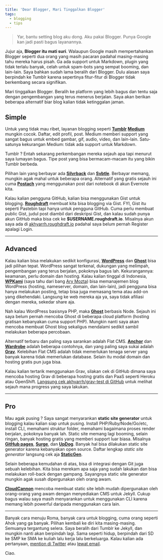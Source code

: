 ```yaml
---
title: 'Dear Blogger, Mari Tinggalkan Blogger'
tags:
  - blogging
  - tips
---
```


> Yar, bantu setting blog aku dong. Aku pakai Blogger. Punya Google kan jadi pasti bagus layanannya.

Jujur aja, **Blogger itu mati suri**. Walaupun Google masih mempertahankan Blogger seperti dua orang yang masih pacaran padahal masing-masing tahu mereka harus pisah. Ga ada support untuk Markdown, plugin yang tidak terlalu banyak, celah untuk spam-bots yang sempat booming, dan lain-lain. Saya bahkan sudah lama beralih dari Blogger. Dulu alasan saya berpindah ke Tumblr karena sepertinya fitur-fitur di Blogger tidak berkembang secara signifikan.

<!--more-->

Mari tinggalkan Blogger. Beralih ke platform yang lebih bagus dan tentu saja dengan pengembangan yang terus menerus berjalan. Saya akan berikan beberapa alternatif biar blog kalian tidak ketinggalan jaman.

## Simple

Untuk yang tidak mau ribet, layanan blogging seperti [**Tumblr**](https://tumblr.com) [**Medium**](https://medium.com) mungkin cocok. Daftar, edit profil, post. Medium memberi support yang sangat bagus untuk embed gambar, gif, audio, video, dan lain-lain. Satu-satunya kekurangan Medium: tidak ada support untuk Markdown.

Tumblr ? Entah sekarang perkembangan mereka sejauh apa tapi menurut saya lumayan bagus. Tipe post yang bisa bermacam-macam itu yang bikin Tumblr berbeda.

Pilihan lain yang berbayar ada [**Silvrback**](https://www.silvrback.com) dan [**Svbtle**](https://svbtle.com). Berbayar memang, mungkin agak mahal untuk beberapa orang. Alternatif yang gratis sejauh ini cuma [**Postach**](http://postach.io) yang menggunakan post dari notebook di akun Evernote kita.

Kalau kalian pengguna GitHub, kalian bisa menggunakan Gist untuk blogging. [**Roughdraft**](http://www.roughdraft.io) membuat kita bisa blogging via Gist. FYI, Gist itu seperti Pastebin tapi hanya untuk pengguna GitHub. Cuma perlu membuat public Gist, judul post diambil dari deskripsi Gist, dan kalau sudah punya akun GitHub maka bisa cek ke **$USERNAME.roughdraft.io**. Misalnya akun saya ada di [akhyarrh.roughdraft.io](http://akhyarrh.roughdraft.io) padahal saya belum pernah Register apalagi Login.

-----

## Advanced

Kalau kalian bisa melakukan sedikit konfigurasi, [**WordPress**](https://wordpress.org) dan [**Ghost**](https://ghost.org) bisa jadi pilihan tepat. WordPress sangat terkenal, dukungan yang melimpah, pengembangan yang terus berjalan, pokoknya bagus lah. Kekurangannya: keamanan, perlu domain dan hosting. Kalau kalian tinggal di Indonesia, [**WPKami**](http://wpkami.com) (saya tahu dari bang [Ary Mozta](https://twitter.com/arymozta)) bisa memanajemen blog WordPress (hosting, nameserver, domain, dan lain-lain), jadi pengguna bisa hanya melakukan posting, tetap bisa juga memasang tema atau add-on yang dikehendaki. Langsung ke web mereka aja ya, saya tidak afiliasi dengan mereka, sekedar share aja.

Nah kalau WordPress basisnya PHP, maka [**Ghost**](https://ghost.org) berbasis Node. Sejauh ini saya belum pernah mencoba Ghost di beberapa cloud platform (hosting gratisan kebanyakan cuma support PHP). Mungkin nanti saya akan mencoba membuat Ghost blog sekaligus mendalami sedikit sambil melakukan beberapa percobaan.

Alternatif terbaru dan paling saya sarankan adalah Flat CMS. [**Anchor**](http://anchorcms.com) dan [**Wardrobe**](http://wardrobecms.com) adalah beberapa contohnya, dan yang paling saya sukai adalah [**Grav**](http://getgrav.org). Kelebihan Flat CMS adalah tidak memerlukan tenaga server yang banyak karena tidak memerlukan database. Selain itu modal domain dan hosting gratis pun juga bisa.

Kalau kalian tertarik menggunakan Grav, silakan cek di GitHub dimana saya mencoba hosting Grav di beberapa hosting gratis dan PaaS seperti Heroku atau OpenShift. [Langsung cek akhyarrh/grav-test di GitHub](https://github.com/akhyarrh/grav-test) untuk melihat sejauh mana progress yang saya lakukan.

-----

## Pro

Mau agak pusing ? Saya sangat menyarankan **static site generator** untuk blogging kalau kalian siap untuk pusing. Install PHP/Ruby/Node/Go/etc, install CLI, memahami struktur folder, memahami bagaimana proses render berjalan, pokoknya banyak lah. Static site memang lagi booming, selain ringan, banyak hosting gratis yang memberi support luar biasa. Misalnya [**GitHub pages**](https://pages.github.com), [**Surge**](https://surge.sh), dan [**UpDog**](https://updog.co). Banyak hal bisa dilakukan static site generator karena kebanyakan open source. Daftar lengkap *static site generator* langsung cek aja [**StaticGen**](https://www.staticgen.com).

Selain beberapa kemudahan di atas, bisa di integrasi dengan Git juga sebuah kelebihan. Kita bisa merekam apa saja yang sudah lakukan dan bisa melakukan roll-back dengan gampang. Sayangnya static site generator mungkin agak susah dipergunakan oleh orang awam.

[**CloudCannon**](http://cloudcannon.com/) mencoba membuat static site lebih mudah dipergunakan oleh orang-orang yang awam dengan menyediakan CMS untuk Jekyll. Cukup bagus walau saya masih menyarankan untuk menggunakan CLI karena memang lebih powerful daripada menggunakan cara lain.

-----

Banyak cara menuju Roma, banyak cara untuk blogging, cuma orang seperti Ahok yang ga banyak. Pilihan kembali ke diri kita masing-masing. Semuanya tergantung selera. Saya beralih dari Tumblr ke Jekyll, dan mungkin nanti akan berpindah lagi. Sama seperti hidup, berpindah dari SD ke SMP ke SMA ke kuliah lalu kerja lalu berkeluarga. Kalau kalian ada pertanyaan, [mention di Twitter](https://twitter.com/akhyarrh) atau [lewat email](mailto:akhyarrh@gmail.com).

Ciao.
